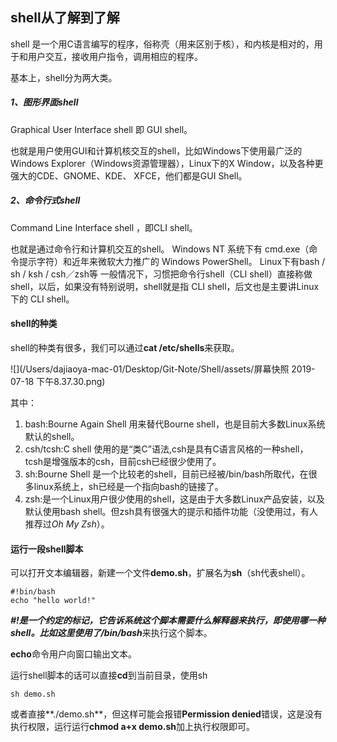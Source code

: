 ## shell从了解到了解

shell 是一个用C语言编写的程序，俗称壳（用来区别于核），和内核是相对的，用于和用户交互，接收用户指令，调用相应的程序。

基本上，shell分为两大类。

##### 1、图形界面shell

Graphical User Interface shell 即 GUI shell。

也就是用户使用GUI和计算机核交互的shell，比如Windows下使用最广泛的Windows Explorer（Windows资源管理器），Linux下的X Window，以及各种更强大的CDE、GNOME、KDE、 XFCE，他们都是GUI Shell。

##### 2、命令行式shell

Command Line Interface shell ，即CLI shell。

也就是通过命令行和计算机交互的shell。 Windows NT 系统下有 cmd.exe（命令提示字符）和近年来微软大力推广的 Windows PowerShell。 Linux下有bash / sh / ksh / csh／zsh等 一般情况下，习惯把命令行shell（CLI shell）直接称做shell，以后，如果没有特别说明，shell就是指 CLI shell，后文也是主要讲Linux下的 CLI shell。



#### shell的种类

shell的种类有很多，我们可以通过**cat /etc/shells**来获取。

![](/Users/dajiaoya-mac-01/Desktop/Git-Note/Shell/assets/屏幕快照 2019-07-18 下午8.37.30.png)

其中：

1. bash:Bourne Again Shell 用来替代Bourne shell，也是目前大多数Linux系统默认的shell。
2. csh/tcsh:C shell 使用的是“类C”语法,csh是具有C语言风格的一种shell，tcsh是增强版本的csh，目前csh已经很少使用了。
3. sh:Bourne Shell 是一个比较老的shell，目前已经被/bin/bash所取代，在很多linux系统上，sh已经是一个指向bash的链接了。
4. zsh:是一个Linux用户很少使用的shell，这是由于大多数Linux产品安装，以及默认使用bash shell。但zsh具有很强大的提示和插件功能（没使用过，有人推荐过*Oh My Zsh*）。

#### 运行一段shell脚本

可以打开文本编辑器，新建一个文件**demo.sh**，扩展名为**sh**（sh代表shell）。

```shell
#!bin/bash
echo "hello world!"
```

***#!***是一个约定的标记，它告诉系统这个脚本需要什么解释器来执行，即使用哪一种shell。比如这里使用了***/bin/bash***来执行这个脚本。

**echo**命令用户向窗口输出文本。

运行shell脚本的话可以直接**cd**到当前目录，使用sh

```shell
sh demo.sh		
```

或者直接**./demo.sh**，但这样可能会报错**Permission denied**错误，这是没有执行权限，运行运行**chmod a+x demo.sh**加上执行权限即可。

